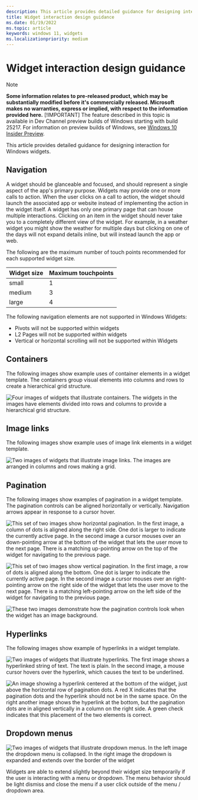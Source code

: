 ```yaml
---
description: This article provides detailed guidance for designing interaction for Windows widgets.
title: Widget interaction design guidance
ms.date: 01/19/2022
ms.topic: article
keywords: windows 11, widgets
ms.localizationpriority: medium
---
```


# Widget interaction design guidance

> [!NOTE]
> **Some information relates to pre-released product, which may be substantially modified before it's commercially released. Microsoft makes no warranties, express or implied, with respect to the information provided here.**
> [!IMPORTANT]
> The feature described in this topic is available in Dev Channel preview builds of Windows starting with build 25217. For information on preview builds of Windows, see [Windows 10 Insider Preview](https://insider.windows.com/en-us/preview-windows).

This article provides detailed guidance for designing interaction for Windows widgets.

## Navigation

A widget should be glanceable and focused, and should represent a single aspect of the app's primary purpose. Widgets may provide one or more calls to action. When the user clicks on a call to action, the widget should launch the associated app or website instead of implementing the action in the widget itself. A widget has only one primary page that can house multiple interactions. Clicking on an item in the widget should never take you to a completely different view of the widget. For example, in a weather widget you might show the weather for multiple days but clicking on one of the days will not expand details inline, but will instead launch the app or web.

The following are the maximum number of touch points recommended for each supported widget size.

| Widget size | Maximum touchpoints |
|-------------|----------------------|
| small    | 1 |
| medium | 3 |
| large | 4 |

The following navigation elements are not supported in Windows Widgets:

- Pivots will not be supported within widgets
- L2 Pages will not be supported within widgets
- Vertical or horizontal scrolling will not be supported within Widgets

## Containers

The following images show example uses of container elements in a widget template. The containers group visual elements into columns and rows to create a hierarchical grid structure.

![Four images of widgets that illustrate containers. The widgets in the images have elements divided into rows and columns to provide a hierarchical grid structure.](./images/widgets-containers.png)



## Image links

The following images show example uses of image link elements in a widget template. 

![Two images of widgets that illustrate image links. The images are arranged in columns and rows making a grid.](./images/widgets-image-links.png)

## Pagination

The following images show examples of pagination in a widget template. The pagination controls can be aligned horizontally or vertically. Navigation arrows appear in response to a cursor hover. 

![This set of two images show horizontal pagination. In the first image, a column of dots is aligned along the right side. One dot is larger to indicate the currently active page. In the second image a cursor mouses over an down-pointing arrow at the bottom of the widget that lets the user move to the next page. There is a matching up-pointing arrow on the top of the widget for navigating to the previous page.](./images/widgets-pagination.png)

![This set of two images show vertical pagination. In the first image, a row of dots is aligned along the bottom. One dot is larger to indicate the currently active page. In the second image a cursor mouses over an right-pointing arrow on the right side of the widget that lets the user move to the next page. There is a matching left-pointing arrow on the left side of the widget for navigating to the previous page.](./images/widgets-pagination-2.png)

![These two images demonstrate how the pagination controls look when the widget has an image background.](./images/widgets-pagination-3.png)



## Hyperlinks

The following images show example of hyperlinks in a widget template.

![Two images of widgets that illustrate hyperlinks. The first image shows a hyperlinked string of text. The text is plain. In the second image, a mouse cursor hovers over the hyperlink, which causes the text to be underlined.](./images/widgets-hyperlinks.png)

![An image showing a hyperlink centered at the bottom of the widget, just above the horizontal row of pagination dots. A red X indicates that the pagination dots and the hyperlink should not be in the same space. On the right another image shows the hyperlink at the bottom, but the pagination dots are in aligned vertically in a column on the right side. A green check indicates that this placement of the two elements is correct.](./images/widgets-hyperlinks-2.png)



## Dropdown menus

![Two images of widgets that illustrate dropdown menus. In the left image the dropdown menu is collapsed. In the right image the dropdown is expanded and extends over the border of the widget](./images/widgets-dropdown-menus.png)

Widgets are able to extend slightly beyond their widget size temporarily if the user is interacting with a menu or dropdown. The menu behavior should be light dismiss and close the menu if a user click outside of the menu / dropdown area.










 

 

